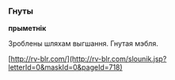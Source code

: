 ### Гнуты
**прыметнік**

Зроблены шляхам выгшання. Гнутая мэбля.

<a rel="author">[http://rv-blr.com/](http://rv-blr.com/slounik.jsp?letterId=0&maskId=0&pageId=718)</a>
